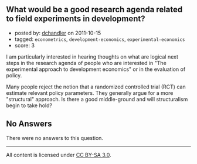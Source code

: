 ## What would be a good research agenda related to field experiments in development?

- posted by: [dchandler](https://stackexchange.com/users/-1/149-dchandler) on 2011-10-15
- tagged: `econometrics`, `development-economics`, `experimental-economics`
- score: 3

I am particularly interested in hearing thoughts on what are logical next steps in the research agenda of people who are interested in "The experimental approach to development economics" or in the evaluation of policy.

Many people reject the notion that a randomized controlled trial (RCT) can estimate relevant policy parameters. They generally argue for a more "structural" approach. Is there a good middle-ground and will structuralism begin to take hold?

## No Answers

There were no answers to this question.


---

All content is licensed under [CC BY-SA 3.0](https://creativecommons.org/licenses/by-sa/3.0/).
